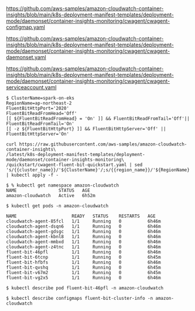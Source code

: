 

https://github.com/aws-samples/amazon-cloudwatch-container-insights/blob/main/k8s-deployment-manifest-templates/deployment-mode/daemonset/container-insights-monitoring/cwagent/cwagent-configmap.yaml

https://github.com/aws-samples/amazon-cloudwatch-container-insights/blob/main/k8s-deployment-manifest-templates/deployment-mode/daemonset/container-insights-monitoring/cwagent/cwagent-daemonset.yaml

https://github.com/aws-samples/amazon-cloudwatch-container-insights/blob/main/k8s-deployment-manifest-templates/deployment-mode/daemonset/container-insights-monitoring/cwagent/cwagent-serviceaccount.yaml




```
$ ClusterName=spark-on-eks
RegionName=ap-northeast-2
FluentBitHttpPort='2020'
FluentBitReadFromHead='Off'
[[ ${FluentBitReadFromHead} = 'On' ]] && FluentBitReadFromTail='Off'|| FluentBitReadFromTail='On'
[[ -z ${FluentBitHttpPort} ]] && FluentBitHttpServer='Off' || FluentBitHttpServer='On'
```

```
curl https://raw.githubusercontent.com/aws-samples/amazon-cloudwatch-container-insights\
/latest/k8s-deployment-manifest-templates/deployment-mode/daemonset/container-insights-monitoring\
/quickstart/cwagent-fluent-bit-quickstart.yaml | sed 's/{{cluster_name}}/'${ClusterName}'/;s/{{region_name}}/'${RegionName}'/;s/{{http_server_toggle}}/"'${FluentBitHttpServer}'"/;s/{{http_server_port}}/"'${FluentBitHttpPort}'"/;s/{{read_from_head}}/"'${FluentBitReadFromHead}'"/;s/{{read_from_tail}}/"'${FluentBitReadFromTail}'"/' | kubectl apply -f - 
```


```
$ % kubectl get namespace amazon-cloudwatch
NAME                STATUS   AGE
amazon-cloudwatch   Active   6h52m

$ kubectl get pods -n amazon-cloudwatch

NAME                     READY   STATUS    RESTARTS   AGE
cloudwatch-agent-85fcl   1/1     Running   0          6h46m
cloudwatch-agent-dsqn6   1/1     Running   0          6h46m
cloudwatch-agent-gdsgc   1/1     Running   0          6h46m
cloudwatch-agent-kbnl8   1/1     Running   0          6h46m
cloudwatch-agent-mmbxd   1/1     Running   0          6h46m
cloudwatch-agent-z4tnc   1/1     Running   0          6h46m
fluent-bit-46pfl         1/1     Running   0          6h46m
fluent-bit-6tcnp         1/1     Running   0          6h45m
fluent-bit-hfbfs         1/1     Running   0          6h46m
fluent-bit-qvshq         1/1     Running   0          6h45m
fluent-bit-v67m2         1/1     Running   0          6h45m
fluent-bit-vg2x5         1/1     Running   0          6h46m

$ kubectl describe pod fluent-bit-46pfl -n amazon-cloudwatch

$ kubectl describe configmaps fluent-bit-cluster-info -n amazon-cloudwatch

```
